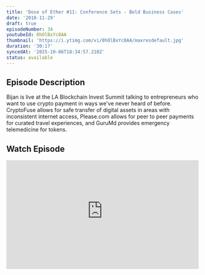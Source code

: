 ```yaml
---
title: 'Dose of Ether #11: Conference Sets - Bold Business Cases'
date: '2018-11-29'
draft: true
episodeNumber: 34
youtubeId: 0hOlBxYc8AA
thumbnail: 'https://i.ytimg.com/vi/0hOlBxYc8AA/maxresdefault.jpg'
duration: '30:17'
syncedAt: '2025-10-06T18:34:57.210Z'
status: available
---
```

## Episode Description

Bijan is live at the LA Blockchain Invest Summit talking to entrepreneurs who want to use crypto payment in ways we've never heard of before. CryptoFuse allows for safe transfer of digital assets in areas with inconsistent internet access, Please.com allows for peer to peer payments for curated travel experiences, and GuruMd provides emergency telemedicine for tokens.

## Watch Episode

<div style="position: relative; padding-bottom: 56.25%; height: 0; overflow: hidden;">
  <iframe
    src="https://www.youtube-nocookie.com/embed/0hOlBxYc8AA"
    style="position: absolute; top: 0; left: 0; width: 100%; height: 100%;"
    frameborder="0"
    allow="accelerometer; autoplay; clipboard-write; encrypted-media; gyroscope; picture-in-picture"
    allowfullscreen
  ></iframe>
</div>

